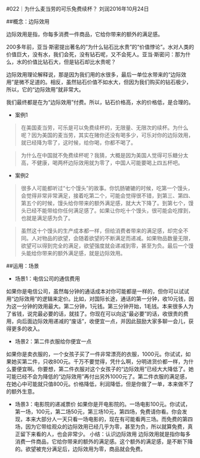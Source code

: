 #022｜为什么麦当劳的可乐免费续杯？
刘润2016年10月24日

##概念：边际效用

边际效用是指，你每多消费一件商品，它给你带来的额外的满足感。

200多年前，亚当·斯密提出著名的“为什么钻石比水贵”的“价值悖论”。水对人类的价值巨大，没有水，我们会死，没有钻石呢，又不会死人。亚当·斯密问：那为什么，水的价值比钻石大，但是钻石却比水贵呢？

边际效用理论解释说，那是因为我们用的水很多，最后一单位水带来的“边际效用”是微不足道的。相反，虽然钻石价值不如水大，但因为我们购买的钻石极少，所以，它的“边际效用”就非常大。

我们最终都是在为“边际效用”付费。所以，钻石价格高，水的价格低，是合理的。

- 案例1

>在美国麦当劳，可乐是可以免费续杯的，无限量、无限次的续杯。为什么呢？因为美国的麦当劳，其实在赌你还没有喝多少，可乐对你的边际效用，就已经降为零了，这时候，给你喝，你都不喝了。

>为什么在中国就不免费续杯呢？我猜，大概是因为美国人觉得可乐糖分太高，不健康，喝两杯边际效用就为零了，中国人可能要喝上四五杯吧。

- 案例2

>很多人可能都听过“七个馒头”的故事。你饥肠辘辘的时候，吃第一个馒头，会觉得非常非常满足，接着吃第二个，可能会觉得很不错，到第三、第四、第五个的时候，馒头给你带来的额外满足感，就大大下降了。到第七个，馒头已经不能带给你任何满足感了。如果让你吃十个馒头，很可能会吃撑到，也就是满足感为负了。

>虽然这十个馒头的生产成本都一样，但给消费者带来的满足感，却完全不同。人对物品的欲望，会随着欲望的不断满足而递减。如果物品数量无限，欲望可以得到完全的满足，欲望强度就会递减到零，甚至为负。最后一个馒头能给你带来的额外满足感，就是边际效用。

##运用：场景

- 场景1：电信公司的通信费用

如果你是电信公司，虽然每分钟的通话成本对你可能都是一样的，但你可以试试用“边际效用”的逻辑来定价。比如，对国际长途，通话的第一分钟，收10元钱，因为这一分钟的效用最大。第二分钟，1元钱。第三分钟开始，1毛钱。本来很多人为了省钱，说完最必要的话，就挂了。你现在可以向这“最必要”的话，收很贵的费用，向后面边际效用递减的“废话”，收便宜一点，并因此鼓励大家多聊一会儿，获得更多的收入。

- 场景2：第二件衣服给你便宜一点

如果你是卖衣服的，一个女孩子买了一件非常漂亮的衣服，1000元。你试试，如果她买第二件，只收800元。千万不要觉得，凭什么啊，分明进货价都一样，为什么要便宜啊。你要想，第二件衣服对这个女孩子的“边际效用”已经大大降低了。她可能已经不会为降低的“边际效用”再付出另外1000元了。第二件衣服的满足感，在她心中可能就只值800元。价格降低，利润降低，但是你做了一单，本来做不了的额外生意。

- 场景3：电影院的递减票价
如果你是开电影院的。一场电影100元。你试试，第一场，100元，第二场50元，第三场10元，第四场，免费请你看。你会发现，本来大部分人一天只看一场电影的，现在有可能看两三场。而免费的第四场，因为它带给观众的边际效用已经几乎为零，甚至为负，所以就算免费，真正留下来看的人，也会非常少。
小结：认识边际效用
边际效用就是指你每多消费一件商品，它给你带来的额外的满足感。这个额外的满足感，是不断下降的。欲望被充分满足后，边际效用为零，商品就会免费。

